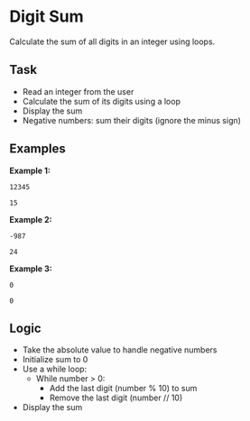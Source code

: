 # Digit Sum

Calculate the sum of all digits in an integer using loops.

## Task
- Read an integer from the user
- Calculate the sum of its digits using a loop
- Display the sum
- Negative numbers: sum their digits (ignore the minus sign)

## Examples
**Example 1:**
```
12345
```
```
15
```

**Example 2:**
```
-987
```
```
24
```

**Example 3:**
```
0
```
```
0
```

## Logic
- Take the absolute value to handle negative numbers
- Initialize sum to 0
- Use a while loop:
  - While number > 0:
    - Add the last digit (number % 10) to sum
    - Remove the last digit (number // 10)
- Display the sum
